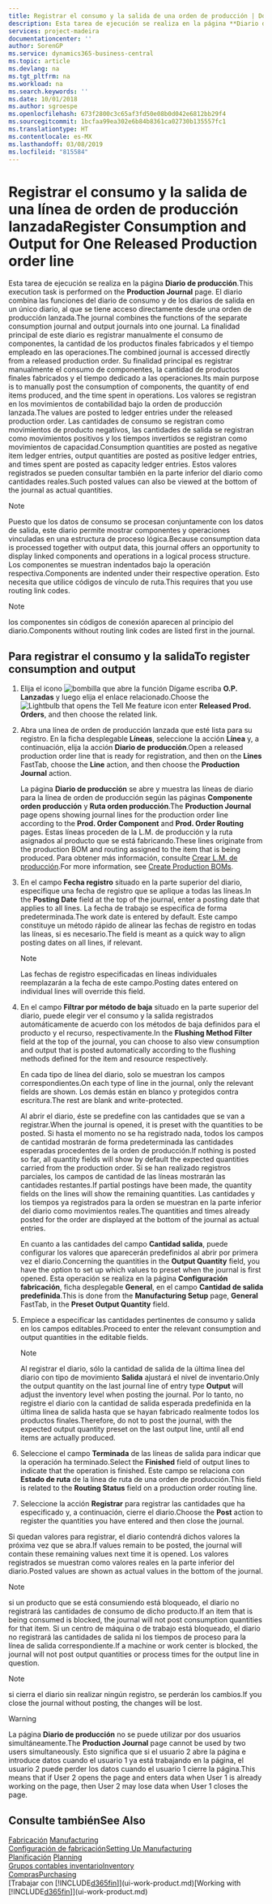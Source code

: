 ```yaml
---
title: Registrar el consumo y la salida de una orden de producción | Documentos de Microsoft
description: Esta tarea de ejecución se realiza en la página **Diario de producción**. El diario combina las funciones del diario de consumo y de los diarios de salida en un único diario, al que se tiene acceso directamente desde una orden de producción lanzada. La finalidad principal de este diario es registrar manualmente el consumo de componentes, la cantidad de los productos finales fabricados y el tiempo empleado en las operaciones. Su finalidad principal es registrar manualmente el consumo de componentes, la cantidad de productos finales fabricados y el tiempo dedicado a las operaciones.
services: project-madeira
documentationcenter: ''
author: SorenGP
ms.service: dynamics365-business-central
ms.topic: article
ms.devlang: na
ms.tgt_pltfrm: na
ms.workload: na
ms.search.keywords: ''
ms.date: 10/01/2018
ms.author: sgroespe
ms.openlocfilehash: 673f2800c3c65af3fd50e08b0d042e6812bb29f4
ms.sourcegitcommit: 1bcfaa99ea302e6b84b8361ca02730b135557fc1
ms.translationtype: HT
ms.contentlocale: es-MX
ms.lasthandoff: 03/08/2019
ms.locfileid: "815584"
---
```

# <a name="register-consumption-and-output-for-one-released-production-order-line"></a><span data-ttu-id="38df0-106">Registrar el consumo y la salida de una línea de orden de producción lanzada</span><span class="sxs-lookup"><span data-stu-id="38df0-106">Register Consumption and Output for One Released Production order line</span></span>
<span data-ttu-id="38df0-107">Esta tarea de ejecución se realiza en la página **Diario de producción**.</span><span class="sxs-lookup"><span data-stu-id="38df0-107">This execution task is performed on the **Production Journal** page.</span></span> <span data-ttu-id="38df0-108">El diario combina las funciones del diario de consumo y de los diarios de salida en un único diario, al que se tiene acceso directamente desde una orden de producción lanzada.</span><span class="sxs-lookup"><span data-stu-id="38df0-108">The journal combines the functions of the separate consumption journal and output journals into one journal.</span></span> <span data-ttu-id="38df0-109">La finalidad principal de este diario es registrar manualmente el consumo de componentes, la cantidad de los productos finales fabricados y el tiempo empleado en las operaciones.</span><span class="sxs-lookup"><span data-stu-id="38df0-109">The combined journal is accessed directly from a released production order.</span></span> <span data-ttu-id="38df0-110">Su finalidad principal es registrar manualmente el consumo de componentes, la cantidad de productos finales fabricados y el tiempo dedicado a las operaciones.</span><span class="sxs-lookup"><span data-stu-id="38df0-110">Its main purpose is to manually post the consumption of components, the quantity of end items produced, and the time spent in operations.</span></span> <span data-ttu-id="38df0-111">Los valores se registran en los movimientos de contabilidad bajo la orden de producción lanzada.</span><span class="sxs-lookup"><span data-stu-id="38df0-111">The values are posted to ledger entries under the released production order.</span></span> <span data-ttu-id="38df0-112">Las cantidades de consumo se registran como movimientos de producto negativos, las cantidades de salida se registran como movimientos positivos y los tiempos invertidos se registran como movimientos de capacidad.</span><span class="sxs-lookup"><span data-stu-id="38df0-112">Consumption quantities are posted as negative item ledger entries, output quantities are posted as positive ledger entries, and times spent are posted as capacity ledger entries.</span></span> <span data-ttu-id="38df0-113">Estos valores registrados se pueden consultar también en la parte inferior del diario como cantidades reales.</span><span class="sxs-lookup"><span data-stu-id="38df0-113">Such posted values can also be viewed at the bottom of the journal as actual quantities.</span></span>  

> [!NOTE]  
>  <span data-ttu-id="38df0-114">Puesto que los datos de consumo se procesan conjuntamente con los datos de salida, este diario permite mostrar componentes y operaciones vinculadas en una estructura de proceso lógica.</span><span class="sxs-lookup"><span data-stu-id="38df0-114">Because consumption data is processed together with output data, this journal offers an opportunity to display linked components and operations in a logical process structure.</span></span> <span data-ttu-id="38df0-115">Los componentes se muestran indentados bajo la operación respectiva.</span><span class="sxs-lookup"><span data-stu-id="38df0-115">Components are indented under their respective operation.</span></span> <span data-ttu-id="38df0-116">Esto necesita que utilice códigos de vínculo de ruta.</span><span class="sxs-lookup"><span data-stu-id="38df0-116">This requires that you use routing link codes.</span></span>  

> [!NOTE]  
>  <span data-ttu-id="38df0-117">los componentes sin códigos de conexión aparecen al principio del diario.</span><span class="sxs-lookup"><span data-stu-id="38df0-117">Components without routing link codes are listed first in the journal.</span></span>  

## <a name="to-register-consumption-and-output"></a><span data-ttu-id="38df0-118">Para registrar el consumo y la salida</span><span class="sxs-lookup"><span data-stu-id="38df0-118">To register consumption and output</span></span>  
1.  <span data-ttu-id="38df0-119">Elija el icono ![bombilla que abre la función Dígame](media/ui-search/search_small.png "Dígame que desea hacer") escriba **O.P. Lanzadas** y luego elija el enlace relacionado.</span><span class="sxs-lookup"><span data-stu-id="38df0-119">Choose the ![Lightbulb that opens the Tell Me feature](media/ui-search/search_small.png "Tell me what you want to do") icon enter **Released Prod. Orders**, and then choose the related link.</span></span>  
2.  <span data-ttu-id="38df0-120">Abra una línea de orden de producción lanzada que esté lista para su registro. En la ficha desplegable **Líneas**, seleccione la acción **Línea** y, a continuación, elija la acción **Diario de producción**.</span><span class="sxs-lookup"><span data-stu-id="38df0-120">Open a released production order line that is ready for registration, and then on the **Lines** FastTab, choose the **Line** action, and then choose the **Production Journal** action.</span></span>  

    <span data-ttu-id="38df0-121">La página **Diario de producción** se abre y muestra las líneas de diario para la línea de orden de producción según las páginas **Componente orden producción** y **Ruta orden producción**.</span><span class="sxs-lookup"><span data-stu-id="38df0-121">The **Production Journal** page opens showing journal lines for the production order line according to the **Prod. Order Component** and **Prod. Order Routing** pages.</span></span> <span data-ttu-id="38df0-122">Estas líneas proceden de la L.M. de producción y la ruta asignados al producto que se está fabricando.</span><span class="sxs-lookup"><span data-stu-id="38df0-122">These lines originate from the production BOM and routing assigned to the item that is being produced.</span></span> <span data-ttu-id="38df0-123">Para obtener más información, consulte [Crear L.M. de producción](production-how-to-create-routings.md).</span><span class="sxs-lookup"><span data-stu-id="38df0-123">For more information, see [Create Production BOMs](production-how-to-create-routings.md).</span></span>  

3.  <span data-ttu-id="38df0-124">En el campo **Fecha registro** situado en la parte superior del diario, especifique una fecha de registro que se aplique a todas las líneas.</span><span class="sxs-lookup"><span data-stu-id="38df0-124">In the **Posting Date** field at the top of the journal, enter a posting date that applies to all lines.</span></span> <span data-ttu-id="38df0-125">La fecha de trabajo se especifica de forma predeterminada.</span><span class="sxs-lookup"><span data-stu-id="38df0-125">The work date is entered by default.</span></span> <span data-ttu-id="38df0-126">Este campo constituye un método rápido de alinear las fechas de registro en todas las líneas, si es necesario.</span><span class="sxs-lookup"><span data-stu-id="38df0-126">The field is meant as a quick way to align posting dates on all lines, if relevant.</span></span>  

    > [!NOTE]  
    >  <span data-ttu-id="38df0-127">Las fechas de registro especificadas en líneas individuales reemplazarán a la fecha de este campo.</span><span class="sxs-lookup"><span data-stu-id="38df0-127">Posting dates entered on individual lines will override this field.</span></span>  

4.  <span data-ttu-id="38df0-128">En el campo **Filtrar por método de baja** situado en la parte superior del diario, puede elegir ver el consumo y la salida registrados automáticamente de acuerdo con los métodos de baja definidos para el producto y el recurso, respectivamente.</span><span class="sxs-lookup"><span data-stu-id="38df0-128">In the **Flushing Method Filter** field at the top of the journal, you can choose to also view consumption and output that is posted automatically according to the flushing methods defined for the item and resource respectively.</span></span>  

    <span data-ttu-id="38df0-129">En cada tipo de línea del diario, solo se muestran los campos correspondientes.</span><span class="sxs-lookup"><span data-stu-id="38df0-129">On each type of line in the journal, only the relevant fields are shown.</span></span> <span data-ttu-id="38df0-130">Los demás están en blanco y protegidos contra escritura.</span><span class="sxs-lookup"><span data-stu-id="38df0-130">The rest are blank and write-protected.</span></span>  

    <span data-ttu-id="38df0-131">Al abrir el diario, éste se predefine con las cantidades que se van a registrar.</span><span class="sxs-lookup"><span data-stu-id="38df0-131">When the journal is opened, it is preset with the quantities to be posted.</span></span> <span data-ttu-id="38df0-132">Si hasta el momento no se ha registrado nada, todos los campos de cantidad mostrarán de forma predeterminada las cantidades esperadas procedentes de la orden de producción.</span><span class="sxs-lookup"><span data-stu-id="38df0-132">If nothing is posted so far, all quantity fields will show by default the expected quantities carried from the production order.</span></span> <span data-ttu-id="38df0-133">Si se han realizado registros parciales, los campos de cantidad de las líneas mostrarán las cantidades restantes.</span><span class="sxs-lookup"><span data-stu-id="38df0-133">If partial postings have been made, the quantity fields on the lines will show the remaining quantities.</span></span> <span data-ttu-id="38df0-134">Las cantidades y los tiempos ya registrados para la orden se muestran en la parte inferior del diario como movimientos reales.</span><span class="sxs-lookup"><span data-stu-id="38df0-134">The quantities and times already posted for the order are displayed at the bottom of the journal as actual entries.</span></span>  

    <span data-ttu-id="38df0-135">En cuanto a las cantidades del campo **Cantidad salida**, puede configurar los valores que aparecerán predefinidos al abrir por primera vez el diario.</span><span class="sxs-lookup"><span data-stu-id="38df0-135">Concerning the quantities in the **Output Quantity** field, you have the option to set up which values to preset when the journal is first opened.</span></span> <span data-ttu-id="38df0-136">Esta operación se realiza en la página **Configuración fabricación**, ficha desplegable **General**, en el campo **Cantidad de salida predefinida**.</span><span class="sxs-lookup"><span data-stu-id="38df0-136">This is done from the **Manufacturing Setup** page, **General** FastTab, in the **Preset Output Quantity** field.</span></span>

5.  <span data-ttu-id="38df0-137">Empiece a especificar las cantidades pertinentes de consumo y salida en los campos editables.</span><span class="sxs-lookup"><span data-stu-id="38df0-137">Proceed to enter the relevant consumption and output quantities in the editable fields.</span></span>  

    > [!NOTE]  
    >  <span data-ttu-id="38df0-138">Al registrar el diario, sólo la cantidad de salida de la última línea del diario con tipo de movimiento **Salida** ajustará el nivel de inventario.</span><span class="sxs-lookup"><span data-stu-id="38df0-138">Only the output quantity on the last journal line of entry type **Output** will adjust the inventory level when posting the journal.</span></span> <span data-ttu-id="38df0-139">Por lo tanto, no registre el diario con la cantidad de salida esperada predefinida en la última línea de salida hasta que se hayan fabricado realmente todos los productos finales.</span><span class="sxs-lookup"><span data-stu-id="38df0-139">Therefore, do not to post the journal, with the expected output quantity preset on the last output line, until all end items are actually produced.</span></span>  

6.  <span data-ttu-id="38df0-140">Seleccione el campo **Terminada** de las líneas de salida para indicar que la operación ha terminado.</span><span class="sxs-lookup"><span data-stu-id="38df0-140">Select the **Finished** field of output lines to indicate that the operation is finished.</span></span> <span data-ttu-id="38df0-141">Este campo se relaciona con **Estado de ruta** de la línea de ruta de una orden de producción.</span><span class="sxs-lookup"><span data-stu-id="38df0-141">This field is related to the **Routing Status** field on a production order routing line.</span></span>  
7.  <span data-ttu-id="38df0-142">Seleccione la acción **Registrar** para registrar las cantidades que ha especificado y, a continuación, cierre el diario.</span><span class="sxs-lookup"><span data-stu-id="38df0-142">Choose the **Post** action to register the quantities you have entered and then close the journal.</span></span>  

<span data-ttu-id="38df0-143">Si quedan valores para registrar, el diario contendrá dichos valores la próxima vez que se abra.</span><span class="sxs-lookup"><span data-stu-id="38df0-143">If values remain to be posted, the journal will contain these remaining values next time it is opened.</span></span> <span data-ttu-id="38df0-144">Los valores registrados se muestran como valores reales en la parte inferior del diario.</span><span class="sxs-lookup"><span data-stu-id="38df0-144">Posted values are shown as actual values in the bottom of the journal.</span></span>  

> [!NOTE]  
>  <span data-ttu-id="38df0-145"> si un producto que se está consumiendo está bloqueado, el diario no registrará las cantidades de consumo de dicho producto.</span><span class="sxs-lookup"><span data-stu-id="38df0-145">If an item that is being consumed is blocked, the journal will not post consumption quantities for that item.</span></span> <span data-ttu-id="38df0-146">Si un centro de máquina o de trabajo está bloqueado, el diario no registrará las cantidades de salida ni los tiempos de proceso para la línea de salida correspondiente.</span><span class="sxs-lookup"><span data-stu-id="38df0-146">If a machine or work center is blocked, the journal will not post output quantities or process times for the output line in question.</span></span>  

> [!NOTE]  
>  <span data-ttu-id="38df0-147">si cierra el diario sin realizar ningún registro, se perderán los cambios.</span><span class="sxs-lookup"><span data-stu-id="38df0-147">If you close the journal without posting, the changes will be lost.</span></span>  

> [!WARNING]  
>  <span data-ttu-id="38df0-148">La página **Diario de producción** no se puede utilizar por dos usuarios simultáneamente.</span><span class="sxs-lookup"><span data-stu-id="38df0-148">The **Production Journal** page cannot be used by two users simultaneously.</span></span> <span data-ttu-id="38df0-149">Esto significa que si el usuario 2 abre la página e introduce datos cuando el usuario 1 ya está trabajando en la página, el usuario 2 puede perder los datos cuando el usuario 1 cierre la página.</span><span class="sxs-lookup"><span data-stu-id="38df0-149">This means that if User 2 opens the page and enters data when User 1 is already working on the page, then User 2 may lose data when User 1 closes the page.</span></span>  

## <a name="see-also"></a><span data-ttu-id="38df0-150">Consulte también</span><span class="sxs-lookup"><span data-stu-id="38df0-150">See Also</span></span>  
<span data-ttu-id="38df0-151">[Fabricación](production-manage-manufacturing.md)  </span><span class="sxs-lookup"><span data-stu-id="38df0-151">[Manufacturing](production-manage-manufacturing.md)  </span></span>  
[<span data-ttu-id="38df0-152">Configuración de fabricación</span><span class="sxs-lookup"><span data-stu-id="38df0-152">Setting Up Manufacturing</span></span>](production-configure-production-processes.md)  
<span data-ttu-id="38df0-153">[Planificación](production-planning.md)    </span><span class="sxs-lookup"><span data-stu-id="38df0-153">[Planning](production-planning.md)    </span></span>  
[<span data-ttu-id="38df0-154">Grupos contables inventario</span><span class="sxs-lookup"><span data-stu-id="38df0-154">Inventory</span></span>](inventory-manage-inventory.md)  
[<span data-ttu-id="38df0-155">Compras</span><span class="sxs-lookup"><span data-stu-id="38df0-155">Purchasing</span></span>](purchasing-manage-purchasing.md)  
<span data-ttu-id="38df0-156">[Trabajar con [!INCLUDE[d365fin](includes/d365fin_md.md)]](ui-work-product.md)</span><span class="sxs-lookup"><span data-stu-id="38df0-156">[Working with [!INCLUDE[d365fin](includes/d365fin_md.md)]](ui-work-product.md)</span></span>
